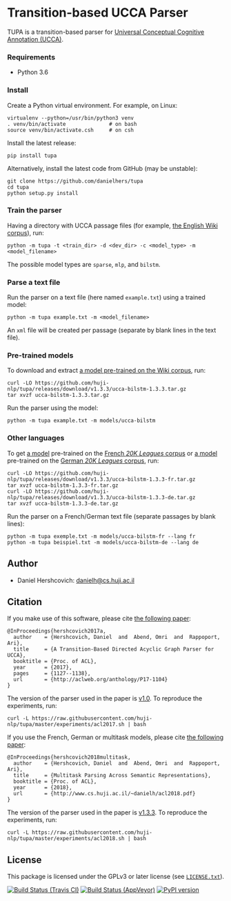 Transition-based UCCA Parser
============================
TUPA is a transition-based parser for [Universal Conceptual Cognitive Annotation (UCCA)][1].

### Requirements
* Python 3.6

### Install

Create a Python virtual environment. For example, on Linux:
    
    virtualenv --python=/usr/bin/python3 venv
    . venv/bin/activate              # on bash
    source venv/bin/activate.csh     # on csh

Install the latest release:

    pip install tupa

Alternatively, install the latest code from GitHub (may be unstable):

    git clone https://github.com/danielhers/tupa
    cd tupa
    python setup.py install

### Train the parser

Having a directory with UCCA passage files
(for example, [the English Wiki corpus](https://github.com/UniversalConceptualCognitiveAnnotation/UCCA_English-Wiki)),
run:

    python -m tupa -t <train_dir> -d <dev_dir> -c <model_type> -m <model_filename>

The possible model types are `sparse`, `mlp`, and `bilstm`.

### Parse a text file

Run the parser on a text file (here named `example.txt`) using a trained model:

    python -m tupa example.txt -m <model_filename>

An `xml` file will be created per passage (separate by blank lines in the text file).

### Pre-trained models

To download and extract [a model pre-trained on the Wiki corpus](https://github.com/huji-nlp/tupa/releases/download/v1.3.3/ucca-bilstm-1.3.3.tar.gz), run:

    curl -LO https://github.com/huji-nlp/tupa/releases/download/v1.3.3/ucca-bilstm-1.3.3.tar.gz
    tar xvzf ucca-bilstm-1.3.3.tar.gz

Run the parser using the model:

    python -m tupa example.txt -m models/ucca-bilstm
    
### Other languages

To get [a model](https://github.com/huji-nlp/tupa/releases/download/v1.3.3/ucca-bilstm-1.3.3-fr.tar.gz) pre-trained on the [French *20K Leagues* corpus](https://github.com/UniversalConceptualCognitiveAnnotation/UCCA_French-20K)
or [a model](https://github.com/huji-nlp/tupa/releases/download/v1.3.3/ucca-bilstm-1.3.3-de.tar.gz) pre-trained on the [German *20K Leagues* corpus](https://github.com/UniversalConceptualCognitiveAnnotation/UCCA_German-20K), run:

    curl -LO https://github.com/huji-nlp/tupa/releases/download/v1.3.3/ucca-bilstm-1.3.3-fr.tar.gz
    tar xvzf ucca-bilstm-1.3.3-fr.tar.gz
    curl -LO https://github.com/huji-nlp/tupa/releases/download/v1.3.3/ucca-bilstm-1.3.3-de.tar.gz
    tar xvzf ucca-bilstm-1.3.3-de.tar.gz

Run the parser on a French/German text file (separate passages by blank lines):

    python -m tupa exemple.txt -m models/ucca-bilstm-fr --lang fr
    python -m tupa beispiel.txt -m models/ucca-bilstm-de --lang de

Author
------
* Daniel Hershcovich: danielh@cs.huji.ac.il


Citation
--------
If you make use of this software, please cite [the following paper](http://aclweb.org/anthology/P17-1104):

    @InProceedings{hershcovich2017a,
      author    = {Hershcovich, Daniel  and  Abend, Omri  and  Rappoport, Ari},
      title     = {A Transition-Based Directed Acyclic Graph Parser for UCCA},
      booktitle = {Proc. of ACL},
      year      = {2017},
      pages     = {1127--1138},
      url       = {http://aclweb.org/anthology/P17-1104}
    }

The version of the parser used in the paper is [v1.0](https://github.com/huji-nlp/tupa/releases/tag/v1.0).
To reproduce the experiments, run:

    curl -L https://raw.githubusercontent.com/huji-nlp/tupa/master/experiments/acl2017.sh | bash
    

If you use the French, German or multitask models, please cite
[the following paper](http://www.cs.huji.ac.il/~danielh/acl2018.pdf):

    @InProceedings{hershcovich2018multitask,
      author    = {Hershcovich, Daniel  and  Abend, Omri  and  Rappoport, Ari},
      title     = {Multitask Parsing Across Semantic Representations},
      booktitle = {Proc. of ACL},
      year      = {2018},
      url       = {http://www.cs.huji.ac.il/~danielh/acl2018.pdf}
    }

The version of the parser used in the paper is [v1.3.3](https://github.com/huji-nlp/tupa/releases/tag/v1.3.3).
To reproduce the experiments, run:

    curl -L https://raw.githubusercontent.com/huji-nlp/tupa/master/experiments/acl2018.sh | bash


License
-------
This package is licensed under the GPLv3 or later license (see [`LICENSE.txt`](LICENSE.txt)).

[1]: http://github.com/huji-nlp/ucca


[![Build Status (Travis CI)](https://travis-ci.org/danielhers/tupa.svg?branch=master)](https://travis-ci.org/danielhers/tupa)
[![Build Status (AppVeyor)](https://ci.appveyor.com/api/projects/status/github/danielhers/tupa?svg=true)](https://ci.appveyor.com/project/danielh/tupa)
[![PyPI version](https://badge.fury.io/py/TUPA.svg)](https://badge.fury.io/py/TUPA)
